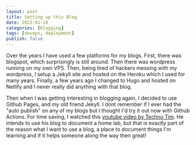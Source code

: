 ```yaml
---
layout: post
title: Setting up this Blog
date: 2023-01-10
categories: [blogging]
tags: [devops, deployment]
publish: false
---
```


Over the years I have used a few platforms for my blogs. First, there was blogspot, which surprisingly is still around. Then there was wordpress running on my own VPS. Then, being tired of hackers messing with my wordpress, I setup a Jekyll site and hosted on the Heroku which I used for many years. Finally, a few years ago I changed to Hugo and hosted on Netlify and I never really did anything with that blog.

Then when I was getting interesting in blogging again, I decided to use Github Pages, and my old friend Jekyll. I dont remember if I ever had the "auto publish" on any of my blogs but I thought I'd try it out now with Github Actions. For time saving, I watched this [youtube video by Techno Tim](https://www.youtube.com/watch?v=F8iOU1ci19Q). He intends to use his blog to document a home lab, but that is exactly part of the reason what I want to use a blog, a place to document things I'm learning and if it helps someone along the way then great!
